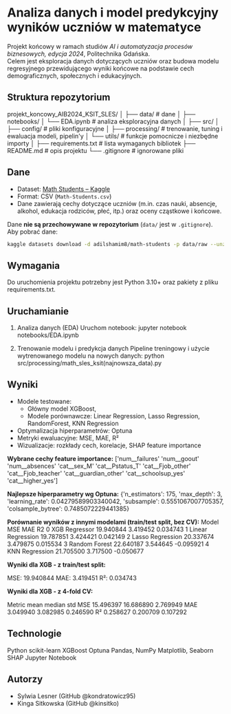 # Analiza danych i model predykcyjny wyników uczniów w matematyce

Projekt końcowy w ramach studiów *AI i automatyzacja procesów biznesowych, edycja 2024*, Politechnika Gdańska.  
Celem jest eksploracja danych dotyczących uczniów oraz budowa modelu regresyjnego przewidującego wyniki końcowe na podstawie cech demograficznych, społecznych i edukacyjnych.

##  Struktura repozytorium

projekt_koncowy_AIB2024_KSIT_SLES/
│
├── data/ # dane
│
├── notebooks/
│ └── EDA.ipynb # analiza eksploracyjna danych
│
├── src/
│ ├── config/ # pliki konfiguracyjne
│ ├── processing/ # trenowanie, tuning i ewaluacja modeli, pipelin'y
│ └── utils/ # funkcje pomocnicze i niezbędne importy
│
├── requirements.txt # lista wymaganych bibliotek
├── README.md # opis projektu
└── .gitignore # ignorowane pliki


## Dane

- Dataset: [Math Students – Kaggle](https://www.kaggle.com/datasets/adilshamim8/math-students)  
- Format: CSV (`Math-Students.csv`)  
- Dane zawierają cechy dotyczące uczniów (m.in. czas nauki, absencje, alkohol, edukacja rodziców, płeć, itp.) oraz oceny cząstkowe i końcowe.  

Dane **nie są przechowywane w repozytorium** (`data/` jest w `.gitignore`).  
Aby pobrać dane:
```bash
kaggle datasets download -d adilshamim8/math-students -p data/raw --unzip

```

## Wymagania

Do uruchomienia projektu potrzebny jest Python 3.10+ oraz pakiety z pliku requirements.txt.

## Uruchamianie

1. Analiza danych (EDA)
Uruchom notebook:
jupyter notebook notebooks/EDA.ipynb


2. Trenowanie modelu i predykcja danych
Pipeline treningowy i użycie wytrenowanego modelu na nowych danych:
python src/processing/math_sles_ksit(najnowsza_data).py

## Wyniki

- Modele testowane: 
    - Główny model XGBoost,
    - Modele porównawcze: Linear Regression, Lasso Regression, RandomForest, KNN Regression
- Optymalizacja hiperparametrów: Optuna
- Metryki ewaluacyjne: MSE, MAE, R²
- Wizualizacje: rozkłady cech, korelacje, SHAP feature importance


**Wybrane cechy feature importance:**
['num__failures' 'num__goout' 'num__absences' 'cat__sex_M'
 'cat__Pstatus_T' 'cat__Fjob_other' 'cat__Fjob_teacher'
 'cat__guardian_other' 'cat__schoolsup_yes' 'cat__higher_yes']

 **Najlepsze hiperparametry wg Optuna:**
 {'n_estimators': 175, 'max_depth': 3, 'learning_rate': 0.04279589903340042, 'subsample': 0.5551067007705357, 'colsample_bytree': 0.7485072229441385}



**Porównanie wyników z innymi modelami (train/test split, bez CV):**
                Model        MSE       MAE        R2
0      XGB Regressor  19.940844  3.419452  0.034743
1  Linear Regression  19.787851  3.424421  0.042149
2   Lasso Regression  20.337674  3.479875  0.015534
3      Random Forest  22.640187  3.544645 -0.095921
4     KNN Regression  21.705500  3.717500 -0.050677

**Wyniki dla XGB - z train/test split:**

MSE: 19.940844
MAE: 3.419451
R²: 0.034743

**Wyniki dla XGB - z 4-fold CV:**

Metric       mean     median       std
MSE     15.496397  16.686890  2.769949
MAE      3.049940   3.082985  0.246590
R²       0.258627   0.200709  0.107292

## Technologie

Python
scikit-learn
XGBoost
Optuna
Pandas, NumPy
Matplotlib, Seaborn
SHAP
Jupyter Notebook

## Autorzy

- Sylwia Lesner (GitHub @kondratowicz95)
- Kinga Sitkowska (GitHub @kinsitko)